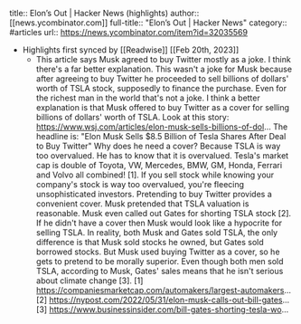 title:: Elon’s Out | Hacker News (highlights)
author:: [[news.ycombinator.com]]
full-title:: "Elon’s Out | Hacker News"
category:: #articles
url:: https://news.ycombinator.com/item?id=32035569

- Highlights first synced by [[Readwise]] [[Feb 20th, 2023]]
	- This article says Musk agreed to buy Twitter mostly as a joke. I think there's a far better explanation. This wasn't a joke for Musk because after agreeing to buy Twitter he proceeded to sell billions of dollars' worth of TSLA stock, supposedly to finance the purchase. Even for the richest man in the world that's not a joke.
	  I think a better explanation is that Musk offered to buy Twitter as a cover for selling billions of dollars' worth of TSLA.
	  Look at this story: https://www.wsj.com/articles/elon-musk-sells-billions-of-dol... The headline is: "Elon Musk Sells $8.5 Billion of Tesla Shares After Deal to Buy Twitter"
	  Why does he need a cover? Because TSLA is way too overvalued. He has to know that it is overvalued. Tesla's market cap is double of Toyota, VW, Mercedes, BMW, GM, Honda, Ferrari and Volvo all combined! [1]. If you sell stock while knowing your company's stock is way too overvalued, you're fleecing unsophisticated investors. Pretending to buy Twitter provides a convenient cover.
	  Musk pretended that TSLA valuation is reasonable. Musk even called out Gates for shorting TSLA stock [2]. If he didn't have a cover then Musk would look like a hypocrite for selling TSLA.
	  In reality, both Musk and Gates sold TSLA, the only difference is that Musk sold stocks he owned, but Gates sold borrowed stocks. But Musk used buying Twitter as a cover, so he gets to pretend to be morally superior. Even though both men sold TSLA, according to Musk, Gates' sales means that he isn't serious about climate change [3].
	  [1] https://companiesmarketcap.com/automakers/largest-automakers...
	  [2] https://nypost.com/2022/05/31/elon-musk-calls-out-bill-gates...
	  [3] https://www.businessinsider.com/bill-gates-shorting-tesla-wo...